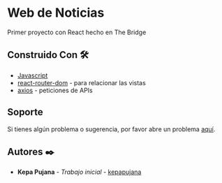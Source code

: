 # Web de Noticias

Primer proyecto con React hecho en The Bridge

## Construido Con 🛠️

- [Javascript](https://developer.mozilla.org/es/docs/Web/JavaScript)
- [react-router-dom]() - para relacionar las vistas
- [axios]() - peticiones de APIs

## Soporte

Si tienes algún problema o sugerencia, por favor abre un problema [aquí](https://github.com/kepapujana/RRSS/issues).

## Autores ✒️

- **Kepa Pujana** - _Trabajo inicial_ - [kepapujana](https://github.com/kepapujana)
